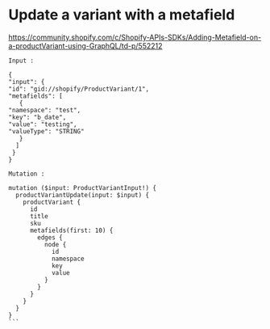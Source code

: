 # Update a variant with a metafield
https://community.shopify.com/c/Shopify-APIs-SDKs/Adding-Metafield-on-a-productVariant-using-GraphQL/td-p/552212

````
Input :

{
"input": {
"id": "gid://shopify/ProductVariant/1",
"metafields": [
   {
"namespace": "test",
"key": "b_date",
"value": "testing",
"valueType": "STRING"
   }
  ]
 }
}

Mutation :

mutation ($input: ProductVariantInput!) {
  productVariantUpdate(input: $input) {
    productVariant {
      id
      title
      sku
      metafields(first: 10) {
        edges {
          node {
            id
            namespace
            key
            value
          }
        }
      }
    }
  }
}
```